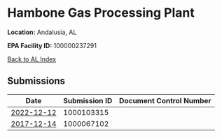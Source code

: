 # Hambone Gas Processing Plant

**Location:** Andalusia, AL

**EPA Facility ID:** 100000237291

[Back to AL Index](../../index.md)

## Submissions

| Date | Submission ID | Document Control Number |
|------|--------------|-------------------------|
| [2022-12-12](submissions/1000103315.md) | 1000103315 |  |
| [2017-12-14](submissions/1000067102.md) | 1000067102 |  |
